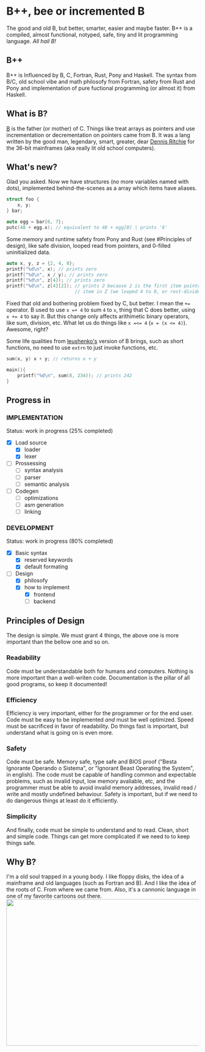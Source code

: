 # B++, bee or incremented B
The good and old B, but better, smarter, easier and maybe faster. B++ is a compiled, almost functional, notyped, safe, tiny and lit programming language. _All hail B!_

## B++
B++ is Influenced by B, C, Fortran, Rust, Pony and Haskell. The syntax from B/C, old school vibe and math philosofy from Fortran, safety from Rust and Pony and implementation of pure fuctional programming (or almost it) from Haskell.

## What is B?
[B](https://en.wikipedia.org/wiki/B_(programming_language)) is the father (or mother) of C. Things like treat arrays as pointers and use incrementation or decrementation on pointers came from B. It was a lang written by the good man, legendary, smart, greater, dear [Dennis Ritchie](https://en.wikipedia.org/wiki/Dennis_Ritchie) for the 36-bit mainframes (aka really lit old school computers).

## What's new?
Glad you asked. Now we have structures (no more variables named with dots), implemented behind-the-scenes as a array which items have aliases.
```C
struct foo {
    x, y;
} bar;

auto egg = bar{6, 7};
putc(48 + egg.x); // equivalent to 48 + egg[0] | prints '6'
```
Some memory and runtime safety from Pony and Rust (see #Principles of design), like safe division, looped read from pointers, and 0-filled uninitialized data.
```C
auto x, y, z = {2, 4, 8};
printf("%d\n", x); // prints zero
printf("%d\n", x / y); // prints zero
printf("%d\n", z[4]); // prints zero
printf("%d\n", z[4][2]); // prints 2 because 2 is the first item pointed by the first
                         // item in Z (we looped 4 to 0, or rest-divided it by the legth)
```
Fixed that old and bothering problem fixed by C, but better. I mean the `+=` operator. B used to use `x =+ 4` to sum `4` to `x`, thing that C does better, using `x += 4` to say it. But this change only affects arithimetic binary operators, like sum, division, etc. What let us do things like `x =<= 4` (`x = (x <= 4)`). Awesome, right?

Some life qualities from [leushenko's](https://github.com/Leushenko/ybc) version of B brings, such as short functions, no need to use `extrn` to just invoke functions, etc.
```c
sum(x, y) x + y; // returns x + y

main(){
    printf("%d\n", sum(8, 234)); // prints 242
}
```
## Progress in
### IMPLEMENTATION
Status: work in progress (25% completed)
- [x] Load source
    - [x] loader
    - [x] lexer
- [ ] Prossessing
    - [ ] syntax analysis
    - [ ] parser
    - [ ] semantic analysis
- [ ] Codegen
    - [ ] optimizations
    - [ ] asm generation
    - [ ] linking
### DEVELOPMENT
Status: work in progress (80% completed)
- [x] Basic syntax
    - [x] reserved keywords
    - [x] default formating
- [ ] Design
    - [x] philosofy
    - [x] how to implement
        - [x] frontend
        - [ ] backend

## Principles of Design
The design is simple. We must grant 4 things, the above one is more important than the bellow one and so on.

### Readability
Code must be understandable both for humans and computers. Nothing is more important than a well-writen code. Documentation is the pillar of all good programs, so keep it documented!

### Efficiency
Efficiency is very important, either for the programmer or for the end user. Code must be easy to be implemented _and_ must be well optimized. Speed must be sacrificed in favor of readability. Do things fast is important, but understand what is going on is even more.

### Safety
Code must be safe. Memory safe, type safe and BIOS proof ("Besta Ignorante Operando o Sistema", or "Ignorant Beast Operating the System", in english). The code must be capable of handling common and expectable problems, such as invalid input, low memory avaliable, etc, and the programmer must be able to avoid invalid memory addresses, invalid read / write and mostly undefined behaviour. Safety is important, but if we need to do dangerous things at least do it efficiently.

### Simplicity
And finally, code must be simple to understand and to read. Clean, short and simple code. Things can get more complicated if we need to to keep things safe.

## Why B?
I'm a old soul trapped in a young body. I like floppy disks, the idea of a mainframe and old languages (such as Fortran and B). And I like the idea of the roots of C. From where we came from. Also, it's a cannonic language in one of my favorite cartoons out there.
<img src="advanced bee++ coding.gif" style="width:680px;height:384px">